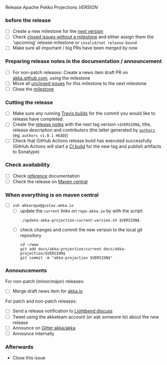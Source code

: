 Release Apache Pekko Projections $VERSION$

<!--

(Liberally copied and adopted from Scala itself https://github.com/scala/scala-dev/blob/b11cd2e4a4431de7867db6b39362bea8fa6650e7/notes/releases/template.md)

For every release, make a copy of this file named after the release, and expand the variables.
Ideally replacing variables could become a script you can run on your local machine.

Variables to be expanded in this template:
- $VERSION$=??? 

-->

### before the release

- [ ] Create a new milestone for the [next version](https://github.com/akka/akka-projection/milestones)
- [ ] Check [closed issues without a milestone](https://github.com/akka/akka-projection/issues?utf8=%E2%9C%93&q=is%3Aissue%20is%3Aclosed%20no%3Amilestone) and either assign them the 'upcoming' release milestone or `invalid/not release-bound`
- [ ] Make sure all important / big PRs have been merged by now

### Preparing release notes in the documentation / announcement

- [ ] For non-patch releases: Create a news item draft PR on [akka.github.com](https://github.com/akka/akka.github.com), using the milestone
- [ ] Move all [unclosed issues](https://github.com/akka/akka-projection/issues?q=is%3Aopen+is%3Aissue+milestone%3A$VERSION$) for this milestone to the next milestone
- [ ] Close the [milestone](https://github.com/akka/akka-projection/milestones?direction=asc&sort=due_date)

### Cutting the release

- [ ] Make sure any running [Travis builds](https://travis-ci.com/akka/akka-projection) for the commit you would like to release have completed.
- [ ] Create the [release notes](https://github.com/akka/akka-projection/releases) with the next tag version `v$VERSION$`, title, release description and contributors (the latter generated by [`authors`](https://github.com/2m/authors) (eg. `authors v1.0.1 HEAD`))
- [ ] Check that GitHub Actions release build has executed successfully (GitHub Actions will start a [CI build](https://github.com/akka/akka-projection/actions) for the new tag and publish artifacts to Sonatype)

### Check availability

- [ ] Check [reference](https://doc.akka.io/docs/akka-projection/$VERSION$/) documentation
- [ ] Check the release on [Maven central](https://repo1.maven.org/maven2/com/lightbend/akka/akka-projection-core_2.13/$VERSION$/)

### When everything is on maven central
  - [ ] `ssh akkarepo@gustav.akka.io`
    - [ ] update the `current` links on `repo.akka.io` by with the script:
         ```
         ./update-akka-projection-current-version.sh $VERSION$
         ```
    - [ ] check changes and commit the new version to the local git repository
         ```
         cd ~/www
         git add docs/akka-projection/current docs/akka-projection/$VERSION$
         git commit -m "akka-projection $VERSION$"
         ```

### Announcements

For non-patch (minor/major) releases:

- [ ] Merge draft news item for [akka.io](https://github.com/akka/akka.github.com)

For patch and non-patch releases:

- [ ] Send a release notification to [Lightbend discuss](https://discuss.akka.io)
- [ ] Tweet using the akkateam account (or ask someone to) about the new release
- [ ] Announce on [Gitter akka/akka](https://gitter.im/akka/akka-projection)
- [ ] Announce internally

### Afterwards

- Close this issue
